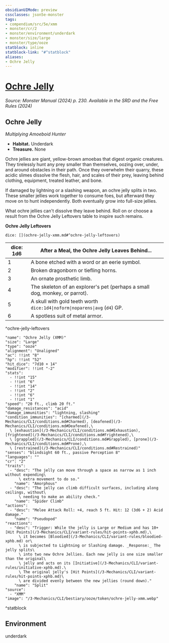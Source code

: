 ```yaml
---
obsidianUIMode: preview
cssclasses: json5e-monster
tags:
- compendium/src/5e/xmm
- monster/cr/2
- monster/environment/underdark
- monster/size/large
- monster/type/ooze
statblock: inline
statblock-link: "#^statblock"
aliases:
- Ochre Jelly
---
```

# [Ochre Jelly](3-Mechanics\CLI\bestiary\ooze/ochre-jelly-xmm.md)
*Source: Monster Manual (2024) p. 230. Available in the <span title='Systems Reference Document (5.2)'>SRD</span> and the Free Rules (2024)*  

## Ochre Jelly

*Multiplying Amoeboid Hunter*

- **Habitat.** Underdark  
- **Treasure.** None  

Ochre jellies are giant, yellow-brown amoebas that digest organic creatures. They tirelessly hunt any prey smaller than themselves, oozing over, under, and around obstacles in their path. Once they overwhelm their quarry, these acidic slimes dissolve the flesh, hair, and scales of their prey, leaving behind clothing, equipment, treated leather, and bone.

If damaged by lightning or a slashing weapon, an ochre jelly splits in two. These smaller jellies work together to consume foes, but afterward they move on to hunt independently. Both eventually grow into full-size jellies.

What ochre jellies can't dissolve they leave behind. Roll on or choose a result from the Ochre Jelly Leftovers table to inspire such remains.

**Ochre Jelly Leftovers**

`dice: [](ochre-jelly-xmm.md#^ochre-jelly-leftovers)`

| dice: 1d6 | After a Meal, the Ochre Jelly Leaves Behind... |
|-----------|------------------------------------------------|
| 1 | A bone etched with a word or an eerie symbol. |
| 2 | Broken dragonborn or tiefling horns. |
| 3 | An ornate prosthetic limb. |
| 4 | The skeleton of an explorer's pet (perhaps a small dog, monkey, or parrot). |
| 5 | A skull with gold teeth worth `dice:1d4\|noform\|noparens\|avg` (`d4`) GP. |
| 6 | A spotless suit of metal armor. |
^ochre-jelly-leftovers

```statblock
"name": "Ochre Jelly (XMM)"
"size": "Large"
"type": "ooze"
"alignment": "Unaligned"
"ac": !!int "8"
"hp": !!int "52"
"hit_dice": "7d10 + 14"
"modifier": !!int "-2"
"stats":
  - !!int "15"
  - !!int "6"
  - !!int "14"
  - !!int "2"
  - !!int "6"
  - !!int "1"
"speed": "20 ft., climb 20 ft."
"damage_resistances": "acid"
"damage_immunities": "lightning, slashing"
"condition_immunities": "[charmed](/3-Mechanics/CLI/conditions.md#Charmed), [deafened](/3-Mechanics/CLI/conditions.md#Deafened),\
  \ [exhaustion](/3-Mechanics/CLI/conditions.md#Exhaustion), [frightened](/3-Mechanics/CLI/conditions.md#Frightened),\
  \ [grappled](/3-Mechanics/CLI/conditions.md#Grappled), [prone](/3-Mechanics/CLI/conditions.md#Prone),\
  \ [restrained](/3-Mechanics/CLI/conditions.md#Restrained)"
"senses": "blindsight 60 ft., passive Perception 8"
"languages": ""
"cr": "2"
"traits":
  - "desc": "The jelly can move through a space as narrow as 1 inch without expending\
      \ extra movement to do so."
    "name": "Amorphous"
  - "desc": "The jelly can climb difficult surfaces, including along ceilings, without\
      \ needing to make an ability check."
    "name": "Spider Climb"
"actions":
  - "desc": "Melee Attack Roll: +4, reach 5 ft. Hit: 12 (3d6 + 2) Acid damage."
    "name": "Pseudopod"
"reactions":
  - "desc": "Trigger: While the jelly is Large or Medium and has 10+ [Hit Points](/3-Mechanics/CLI/variant-rules/hit-points-xphb.md),\
      \ it becomes [Bloodied](/3-Mechanics/CLI/variant-rules/bloodied-xphb.md) or\
      \ is subjected to Lightning or Slashing damage. _Response:_ The jelly splits\
      \ into two new Ochre Jellies. Each new jelly is one size smaller than the original\
      \ jelly and acts on its [Initiative](/3-Mechanics/CLI/variant-rules/initiative-xphb.md).\
      \ The original jelly's [Hit Points](/3-Mechanics/CLI/variant-rules/hit-points-xphb.md)\
      \ are divided evenly between the new jellies (round down)."
    "name": "Split"
"source":
  - "XMM"
"image": "/3-Mechanics/CLI/bestiary/ooze/token/ochre-jelly-xmm.webp"
```
^statblock

## Environment

underdark